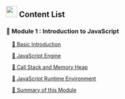 ## <img src="https://files.catbox.moe/0m29ef.png" width="30" height="30"> Content List

### 📌 Module 1 : Introduction to JavaScript 
 &nbsp;&nbsp;&nbsp;&nbsp;<a href="https://github.com/arunnegi-07/My-JavaScript-Notes/blob/main/Introduction_to_JavaScript/Basic_Introduction.md">🚀 Basic Introduction</a><br>

 &nbsp;&nbsp;&nbsp;&nbsp;<a href="https://github.com/arunnegi-07/My-JavaScript-Notes/blob/main/Introduction_to_JavaScript/JavaScript_Engine.md">🚀 JavaScript Engine</a><br>
 
 &nbsp;&nbsp;&nbsp;&nbsp;<a href="https://github.com/arunnegi-07/My-JavaScript-Notes/blob/main/Introduction_to_JavaScript/CallStack_and_MemoryHeap.md">🚀 Call Stack and Memory Heap</a><br>
 
 &nbsp;&nbsp;&nbsp;&nbsp;<a href="https://github.com/arunnegi-07/My-JavaScript-Notes/blob/main/Introduction_to_JavaScript/JavaScript_Runtime_Environment.md">🚀 JavaScript Runtime Environment</a><br>  
 
 &nbsp;&nbsp;&nbsp;&nbsp;<a href="https://github.com/arunnegi-07/My-JavaScript-Notes/blob/main/Introduction_to_JavaScript/Overall_Summary.md">🚀 Summary of this Module</a><br>
